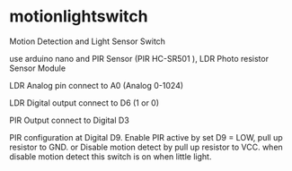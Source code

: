 # motionlightswitch

Motion Detection and Light Sensor Switch

use arduino nano and PIR Sensor (PIR HC-SR501 ), LDR Photo resistor Sensor Module

LDR Analog pin connect to A0 (Analog 0-1024)

LDR Digital output connect to D6 (1 or 0)

PIR Output connect to Digital D3

PIR configuration at Digital D9. Enable PIR active by set D9 = LOW, pull up resistor to GND. or Disable motion detect by pull up resistor to VCC. when disable motion detect this switch is on when little light.

 
